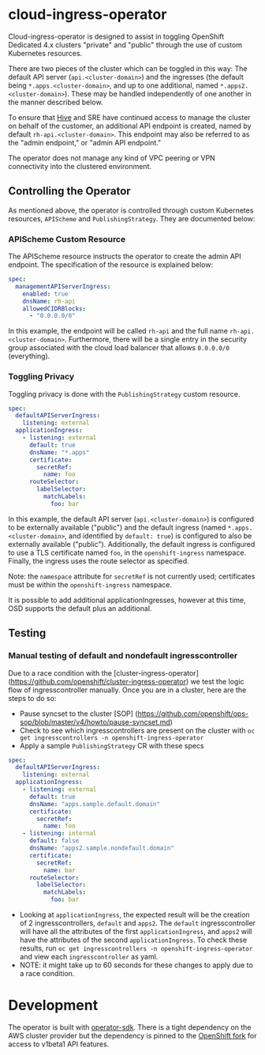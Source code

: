 # cloud-ingress-operator

Cloud-ingress-operator is designed to assist in toggling OpenShift Dedicated 4.x clusters "private" and "public" through the use of custom Kubernetes resources.

There are two pieces of the cluster which can be toggled in this way: The default API server (`api.<cluster-domain>`) and the ingresses (the default being `*.apps.<cluster-domain>`, and up to one additional, named `*.apps2.<cluster-domain>`). These may be handled independently of one another in the manner described below.

To ensure that [Hive](https://github.com/openshift/hive) and SRE have continued access to manage the cluster on behalf of the customer, an additional API endpoint is created, named by default `rh-api.<cluster-domain>`. This endpoint may also be referred to as the "admin endpoint," or "admin API endpoint."

The operator does not manage any kind of VPC peering or VPN connectivity into the clustered environment.

## Controlling the Operator

As mentioned above, the operator is controlled through custom Kubernetes resources, `APIScheme` and `PublishingStrategy`. They are documented below:

### APIScheme Custom Resource

The APIScheme resource instructs the operator to create the admin API endpoint. The specification of the resource is explained below:

```yaml
spec:
  managementAPIServerIngress:
    enabled: true
    dnsName: rh-api
    allowedCIDRBlocks:
      - "0.0.0.0/0"
```

In this example, the endpoint will be called `rh-api` and the full name `rh-api.<cluster-domain>`. Furthermore, there will be a single entry in the security group associated with the cloud load balancer that allows `0.0.0.0/0` (everything).

### Toggling Privacy

Toggling privacy is done with the `PublishingStrategy` custom resource.

```yaml
spec:
  defaultAPIServerIngress:
    listening: external
  applicationIngress:
    - listening: external
      default: true
      dnsName: "*.apps"
      certificate:
        secretRef:
          name: foo
      routeSelector:
        labelSelector:
          matchLabels:
            foo: bar
```

In this example, the default API server (`api.<cluster-domain>`) is configured to be externally available ("public") and the default ingress (named `*.apps.<cluster-domain>`, and identified by `default: true`) is configured to also be externally available ("public"). Additionally, the default ingress is configured to use a TLS certificate named `foo`, in the `openshift-ingress` namespace. Finally, the ingress uses the route selector as specified.

Note: the `namespace` attribute for `secretRef` is not currently used; certificates must be within the `openshift-ingress` namespace.

It is possible to add additional applicationIngresses, however at this time, OSD supports the default plus an additional.

## Testing

### Manual testing of default and nondefault ingresscontroller

Due to a race condition with the [cluster-ingress-operator] (https://github.com/openshift/cluster-ingress-operator) we test the logic flow of ingresscontroller manually. Once you are in a cluster, here are the steps to do so:

- Pause syncset to the cluster [SOP] (https://github.com/openshift/ops-sop/blob/master/v4/howto/pause-syncset.md) 
- Check to see which ingresscontrollers are present on the cluster with `oc get ingresscontrollers -n openshift-ingress-operator`
- Apply a sample `PublishingStrategy` CR with these specs

```yaml
spec:
  defaultAPIServerIngress:
    listening: external
  applicationIngress:
    - listening: external
      default: true
      dnsName: "apps.sample.default.domain"
      certificate:
        secretRef:
          name: foo
    - listening: internal
      default: false
      dnsName: "apps2.sample.nondefault.domain"
      certificate:
        secretRef:
          name: bar
      routeSelector:
        labelSelector:
          matchLabels:
            foo: bar
```
- Looking at `applicationIngress`, the expected result will be the creation of 2 ingresscontrollers, `default` and `apps2`. The `default` ingresscontroller will 
have all the attributes of the first `applicationIngress`, and `apps2` will have the attributes of the second `applicationIngress`. To check these results, 
run `oc get ingresscontrollers -n openshift-ingress-operator` and view each `ingresscontroller` as yaml.
- NOTE: it might take up to 60 seconds for these changes to apply due to a race condition.


# Development

The operator is built with [operator-sdk](https://github.com/operator-framework/operator-sdk). There is a tight dependency on the AWS cluster provider but the dependency is pinned to the [OpenShift fork](https://github.com/openshift/cluster-api-provider-aws) for access to v1beta1 API features.
